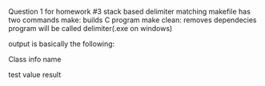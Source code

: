 Question 1 for homework #3 stack based delimiter matching 
makefile has two commands
make: builds C program
make clean: removes dependecies
program will be called delimiter(.exe on windows)

output is basically the following:

Class info
name 

test value
result
